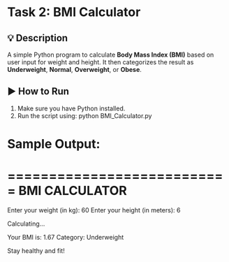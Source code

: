 # Task 2: BMI Calculator

## 💡 Description
A simple Python program to calculate **Body Mass Index (BMI)** based on user input for weight and height. It then categorizes the result as **Underweight**, **Normal**, **Overweight**, or **Obese**.

## ▶️ How to Run
1. Make sure you have Python installed.
2. Run the script using:
   python BMI_Calculator.py

# Sample Output:
===========================
     BMI CALCULATOR
===========================

Enter your weight (in kg): 60
Enter your height (in meters): 6

Calculating...

Your BMI is: 1.67
Category: Underweight

Stay healthy and fit!
